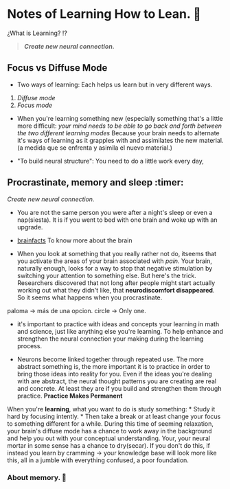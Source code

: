 
# Notes of Learning How to Lean. 🚀

¿What is Learning?  :interrobang: 

> ***_Create new  neural connection._***


## Focus vs Diffuse Mode

* Two ways of learning: Each helps us learn but in very different ways.
1. *Diffuse mode*
2. *Focus mode*

- When you're learning something new (especially something that's a little more difficult:
_your mind needs to be able to go back and forth between the two different learning modes_ 
Because your brain needs to alternate it's ways of learning as it grapples with and assimilates the new material. (a medida que se enfrenta y asimila el nuevo material.)

* "To build neural structure": You need to do a little work every day, 

## Procrastinate, memory and sleep :timer:

_Create new  neural connection._

- You are not the same person you were after a night's sleep or even a nap(siesta). It is if you went to bed with one brain and woke up with an upgrade. 

* [brainfacts](http://www.brainfracts.org) To know more about the brain

- When you look at something that you really rather not do, itseems that you activate the areas of your brain associated with _pain_. Your brain, naturally enough, looks for a way to stop that negative stimulation by switching your attention to something else. But here's the trick. Researchers discovered that not long after people might start actually working out what they didn't like, that **neurodiscomfort disappeared**. So it seems what happens when you procrastinate.

paloma -> más de una opcion.
circle -> Only one.

* it's important to practice with ideas and concepts your learning in math and science, just like anything else you're learning. To help enhance and strengthen the neural connection your making during the learning process. 

- Neurons become linked together through repeated use. The more abstract something is, the more important it is to practice in order to bring those ideas into reality for you. Even if the ideas you're dealing with are abstract, the neural thought patterns you are creating are real and concrete. At least they are if you build and strengthen them through practice. **Practice Makes Permanent**

When you're **learning**, what you want to do is study something:
    * Study it hard by focusing intently. 
    * Then take a break or at least change your focus to something different for a while.
During this time of seeming relaxation, your brain's diffuse mode has a chance to work away in the background and help you out with your conceptual understanding. Your, your neural mortar in some sense has a chance to dry(secar). If you don't do this, if instead you learn by cramming -> your knowledge base will
look more like this, all in a jumble with everything confused, a poor foundation.

### About memory. :brain: